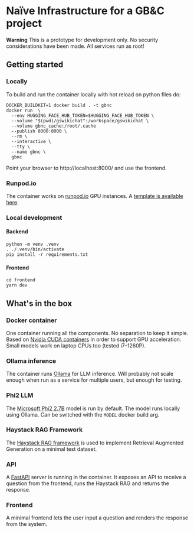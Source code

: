 # Naïve Infrastructure for a GB&C project

**Warning** This is a prototype for development only. No security considerations have been made. All services run as root!

## Getting started

### Locally

To build and run the container locally with hot reload on python files do:
```
DOCKER_BUILDKIT=1 docker build . -t gbnc
docker run  \
  --env HUGGING_FACE_HUB_TOKEN=$HUGGING_FACE_HUB_TOKEN \
  --volume "$(pwd)/gswikichat":/workspace/gswikichat \
  --volume gbnc_cache:/root/.cache 
  --publish 8000:8000 \
  --rm \
  --interactive \
  --tty \
  --name gbnc \
  gbnc
```
Point your browser to http://localhost:8000/ and use the frontend.

### Runpod.io

The container works on [runpod.io](https://www.runpod.io/) GPU instances. A [template is available here](https://runpod.io/gsc?template=0w8z55rf19&ref=yfvyfa0s).

### Local development
#### Backend
```
python -m venv .venv
. ./.venv/bin/activate
pip install -r requirements.txt
```
#### Frontend
```
cd frontend
yarn dev
```

## What's in the box

### Docker container

One container running all the components. No separation to keep it simple. Based on [Nvidia CUDA containers](https://hub.docker.com/r/nvidia/cuda) in order to support GPU acceleration. Small models work on laptop CPUs too (tested i7-1260P).

### Ollama inference

The container runs [Ollama](https://ollama.ai/) for LLM inference. Will probably not scale enough when run as a service for multiple users, but enough for testing.

### Phi2 LLM

The [Microsoft Phi2 2.7B](https://www.microsoft.com/en-us/research/blog/phi-2-the-surprising-power-of-small-language-models/) model is run by default. The model runs locally using Ollama. Can be switched with the `MODEL` docker build arg.

### Haystack RAG Framework

The [Haystack RAG framework](https://haystack.deepset.ai/) is used to implement Retrieval Augmented Generation on a minimal test dataset.

### API

A [FastAPI](https://fastapi.tiangolo.com/) server is running in the container. It exposes an API to receive a question from the frontend, runs the Haystack RAG and returns the response.

### Frontend

A minimal frontend lets the user input a question and renders the response from the system.

